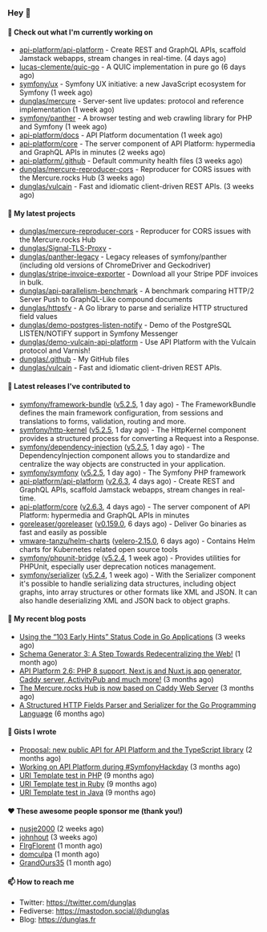 ### Hey 👋

#### 👷 Check out what I'm currently working on

- [api-platform/api-platform](https://github.com/api-platform/api-platform) - Create REST and GraphQL APIs, scaffold Jamstack webapps, stream changes in real-time. (4 days ago)
- [lucas-clemente/quic-go](https://github.com/lucas-clemente/quic-go) - A QUIC implementation in pure go (6 days ago)
- [symfony/ux](https://github.com/symfony/ux) - Symfony UX initiative: a new JavaScript ecosystem for Symfony (1 week ago)
- [dunglas/mercure](https://github.com/dunglas/mercure) - Server-sent live updates: protocol and reference implementation (1 week ago)
- [symfony/panther](https://github.com/symfony/panther) - A browser testing and web crawling library for PHP and Symfony (1 week ago)
- [api-platform/docs](https://github.com/api-platform/docs) - API Platform documentation (1 week ago)
- [api-platform/core](https://github.com/api-platform/core) - The server component of API Platform: hypermedia and GraphQL APIs in minutes (2 weeks ago)
- [api-platform/.github](https://github.com/api-platform/.github) - Default community health files (3 weeks ago)
- [dunglas/mercure-reproducer-cors](https://github.com/dunglas/mercure-reproducer-cors) - Reproducer for CORS issues with the Mercure.rocks Hub (3 weeks ago)
- [dunglas/vulcain](https://github.com/dunglas/vulcain) - Fast and idiomatic client-driven REST APIs. (3 weeks ago)

#### 🌱 My latest projects

- [dunglas/mercure-reproducer-cors](https://github.com/dunglas/mercure-reproducer-cors) - Reproducer for CORS issues with the Mercure.rocks Hub
- [dunglas/Signal-TLS-Proxy](https://github.com/dunglas/Signal-TLS-Proxy) - 
- [dunglas/panther-legacy](https://github.com/dunglas/panther-legacy) - Legacy releases of symfony/panther (including old versions of ChromeDriver and Geckodriver)
- [dunglas/stripe-invoice-exporter](https://github.com/dunglas/stripe-invoice-exporter) - Download all your Stripe PDF invoices in bulk.
- [dunglas/api-parallelism-benchmark](https://github.com/dunglas/api-parallelism-benchmark) - A benchmark comparing HTTP/2 Server Push to GraphQL-Like compound documents
- [dunglas/httpsfv](https://github.com/dunglas/httpsfv) - A Go library to parse and serialize HTTP structured field values
- [dunglas/demo-postgres-listen-notify](https://github.com/dunglas/demo-postgres-listen-notify) - Demo of the PostgreSQL LISTEN/NOTIFY support in Symfony Messenger
- [dunglas/demo-vulcain-api-platform](https://github.com/dunglas/demo-vulcain-api-platform) - Use API Platform with the Vulcain protocol and Varnish!
- [dunglas/.github](https://github.com/dunglas/.github) - My GitHub files
- [dunglas/vulcain](https://github.com/dunglas/vulcain) - Fast and idiomatic client-driven REST APIs.

#### 🔭 Latest releases I've contributed to

- [symfony/framework-bundle](https://github.com/symfony/framework-bundle) ([v5.2.5](https://github.com/symfony/framework-bundle/releases/tag/v5.2.5), 1 day ago) - The FrameworkBundle defines the main framework configuration, from sessions and translations to forms, validation, routing and more.
- [symfony/http-kernel](https://github.com/symfony/http-kernel) ([v5.2.5](https://github.com/symfony/http-kernel/releases/tag/v5.2.5), 1 day ago) - The HttpKernel component provides a structured process for converting a Request into a Response.
- [symfony/dependency-injection](https://github.com/symfony/dependency-injection) ([v5.2.5](https://github.com/symfony/dependency-injection/releases/tag/v5.2.5), 1 day ago) - The DependencyInjection component allows you to standardize and centralize the way objects are constructed in your application.
- [symfony/symfony](https://github.com/symfony/symfony) ([v5.2.5](https://github.com/symfony/symfony/releases/tag/v5.2.5), 1 day ago) - The Symfony PHP framework
- [api-platform/api-platform](https://github.com/api-platform/api-platform) ([v2.6.3](https://github.com/api-platform/api-platform/releases/tag/v2.6.3), 4 days ago) - Create REST and GraphQL APIs, scaffold Jamstack webapps, stream changes in real-time.
- [api-platform/core](https://github.com/api-platform/core) ([v2.6.3](https://github.com/api-platform/core/releases/tag/v2.6.3), 4 days ago) - The server component of API Platform: hypermedia and GraphQL APIs in minutes
- [goreleaser/goreleaser](https://github.com/goreleaser/goreleaser) ([v0.159.0](https://github.com/goreleaser/goreleaser/releases/tag/v0.159.0), 6 days ago) - Deliver Go binaries as fast and easily as possible
- [vmware-tanzu/helm-charts](https://github.com/vmware-tanzu/helm-charts) ([velero-2.15.0](https://github.com/vmware-tanzu/helm-charts/releases/tag/velero-2.15.0), 6 days ago) - Contains Helm charts for Kubernetes related open source tools
- [symfony/phpunit-bridge](https://github.com/symfony/phpunit-bridge) ([v5.2.4](https://github.com/symfony/phpunit-bridge/releases/tag/v5.2.4), 1 week ago) - Provides utilities for PHPUnit, especially user deprecation notices management.
- [symfony/serializer](https://github.com/symfony/serializer) ([v5.2.4](https://github.com/symfony/serializer/releases/tag/v5.2.4), 1 week ago) - With the Serializer component it&#39;s possible to handle serializing data structures, including object graphs, into array structures or other formats like XML and JSON. It can also handle deserializing XML and JSON back to object graphs.

#### 📜 My recent blog posts

- [Using the “103 Early Hints” Status Code in Go Applications](http://feedproxy.google.com/~r/dunglas/~3/WDhgVmMJ2T0/) (3 weeks ago)
- [Schema Generator 3: A Step Towards Redecentralizing the Web!](http://feedproxy.google.com/~r/dunglas/~3/-eYprhFHaXA/) (1 month ago)
- [API Platform 2.6: PHP 8 support, Next.js and Nuxt.js app generator, Caddy server, ActivityPub and much more!](http://feedproxy.google.com/~r/dunglas/~3/X1dkcrZS-qU/) (3 months ago)
- [The Mercure.rocks Hub is now based on Caddy Web Server](http://feedproxy.google.com/~r/dunglas/~3/MjBonxZ_8uQ/) (3 months ago)
- [A Structured HTTP Fields Parser and Serializer for the Go Programming Language](http://feedproxy.google.com/~r/dunglas/~3/ZbYscZI8Qx8/) (6 months ago)

#### 📓 Gists I wrote

- [Proposal: new public API for API Platform and the TypeScript library](https://gist.github.com/4da2026f34bf7f18e1db955ef8a9b417) (2 months ago)
- [Working on API Platform during #SymfonyHackday](https://gist.github.com/3949272d40e6390cdd2850a4f312a02a) (3 months ago)
- [URI Template test in PHP](https://gist.github.com/5b10b586427cf66e78a968f82f80691a) (9 months ago)
- [URI Template test in Ruby](https://gist.github.com/ec793690f66167cb849c02284ecf748d) (9 months ago)
- [URI Template test in Java](https://gist.github.com/788b70312231d24e46d7632c634784f5) (9 months ago)

#### ❤️ These awesome people sponsor me (thank you!)

- [nusje2000](https://github.com/nusje2000) (2 weeks ago)
- [johnhout](https://github.com/johnhout) (3 weeks ago)
- [FlrgFlorent](https://github.com/FlrgFlorent) (1 month ago)
- [domculpa](https://github.com/domculpa) (1 month ago)
- [GrandOurs35](https://github.com/GrandOurs35) (1 month ago)

#### 📫 How to reach me

- Twitter: https://twitter.com/dunglas
- Fediverse: https://mastodon.social/@dunglas
- Blog: https://dunglas.fr
